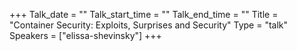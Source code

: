 +++
Talk_date = ""
Talk_start_time = ""
Talk_end_time = ""
Title = "Container Security: Exploits, Surprises and Security"
Type = "talk"
Speakers = ["elissa-shevinsky"]
+++


